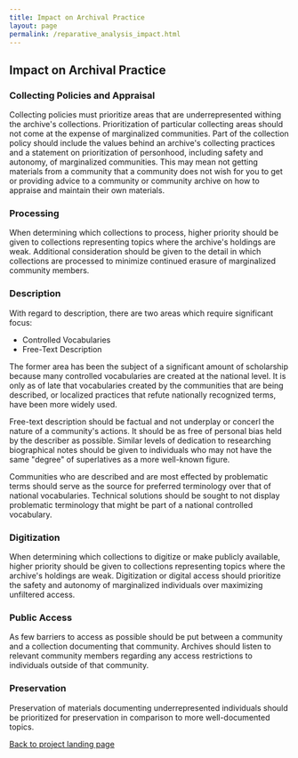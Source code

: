 ```yaml
---
title: Impact on Archival Practice
layout: page
permalink: /reparative_analysis_impact.html
---
```


## Impact on Archival Practice

### Collecting Policies and Appraisal

Collecting policies must prioritize areas that are underrepresented withing the archive's collections. Prioritization of particular collecting areas should not come at the expense of marginalized communities. Part of the collection policy should include the values behind an archive's collecting practices and a statement on prioritization of personhood, including safety and autonomy, of marginalized communities. This may mean not getting materials from a community that a community does not wish for you to get or providing advice to a community or community archive on how to appraise and maintain their own materials.

### Processing

When determining which collections to process, higher priority should be given to collections representing topics where the archive's holdings are weak. Additional consideration should be given to the detail in which collections are processed to minimize continued erasure of marginalized community members. 

### Description

With regard to description, there are two areas which require significant focus: 

- Controlled Vocabularies
- Free-Text Description

The former area has been the subject of a significant amount of scholarship because many controlled vocabularies are created at the national level. It is only as of late that vocabularies created by the communities that are being described, or localized practices that refute nationally recognized terms, have been more widely used.

Free-text description should be factual and not underplay or concerl the nature of a community's actions. It should be as free of personal bias held by the describer as possible. Similar levels of dedication to researching biographical notes should be given to individuals who may not have the same "degree" of superlatives as a more well-known figure.

Communities who are described and are most effected by problematic terms should serve as the source for preferred terminology over that of national vocabularies. Technical solutions should be sought to not display problematic terminology that might be part of a national controlled vocabulary.

### Digitization

When determining which collections to digitize or make publicly available, higher priority should be given to collections representing topics where the archive's holdings are weak. Digitization or digital access should prioritize the safety and autonomy of marginalized individuals over maximizing unfiltered access.

### Public Access

As few barriers to access as possible should be put between a community and a collection documenting that community. Archives should listen to relevant community members regarding any access restrictions to individuals outside of that community. 

### Preservation

Preservation of materials documenting underrepresented individuals should be prioritized for preservation in comparison to more well-documented topics. 

[Back to project landing page](https://elizajames.github.io/reparative.html)